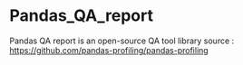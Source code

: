# Pandas_QA_report
Pandas QA report is an open-source QA tool 
library source : https://github.com/pandas-profiling/pandas-profiling 
